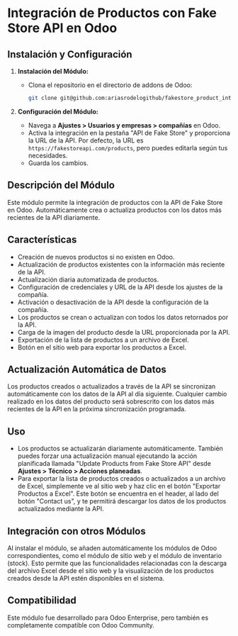 # Integración de Productos con Fake Store API en Odoo

## Instalación y Configuración

1. **Instalación del Módulo:**
   - Clona el repositorio en el directorio de addons de Odoo:
     ```bash
     git clone git@github.com:ariasrodelogithub/fakestore_product_integration.git
     ```

2. **Configuración del Módulo:**
   - Navega a **Ajustes > Usuarios y empresas > compañías** en Odoo.
   - Activa la integración en la pestaña "API de Fake Store" y proporciona la URL de la API. Por defecto, la URL es `https://fakestoreapi.com/products`, pero puedes editarla según tus necesidades.
   - Guarda los cambios.

## Descripción del Módulo

Este módulo permite la integración de productos con la API de Fake Store en Odoo. Automáticamente crea o actualiza productos con los datos más recientes de la API diariamente.

## Características

- Creación de nuevos productos si no existen en Odoo.
- Actualización de productos existentes con la información más reciente de la API.
- Actualización diaria automatizada de productos.
- Configuración de credenciales y URL de la API desde los ajustes de la compañía.
- Activación o desactivación de la API desde la configuración de la compañía.
- Los productos se crean o actualizan con todos los datos retornados por la API.
- Carga de la imagen del producto desde la URL proporcionada por la API.
- Exportación de la lista de productos a un archivo de Excel.
- Botón en el sitio web para exportar los productos a Excel.

## Actualización Automática de Datos

Los productos creados o actualizados a través de la API se sincronizan automáticamente con los datos de la API al día siguiente. Cualquier cambio realizado en los datos del producto será sobrescrito con los datos más recientes de la API en la próxima sincronización programada.

## Uso

- Los productos se actualizarán diariamente automáticamente. También puedes forzar una actualización manual ejecutando la acción planificada llamada "Update Products from Fake Store API" desde **Ajustes > Técnico > Acciones planeadas**.
- Para exportar la lista de productos creados o actualizados a un archivo de Excel, simplemente ve al sitio web y haz clic en el botón "Exportar Productos a Excel". Este botón se encuentra en el header, al lado del botón "Contact us", y te permitirá descargar los datos de los productos actualizados mediante la API.

## Integración con otros Módulos

Al instalar el módulo, se añaden automáticamente los módulos de Odoo correspondientes, como el módulo de sitio web y el módulo de inventario (stock). Esto permite que las funcionalidades relacionadas con la descarga del archivo Excel desde el sitio web y la visualización de los productos creados desde la API estén disponibles en el sistema.

## Compatibilidad
Este módulo fue desarrollado para Odoo Enterprise, pero también es completamente compatible con Odoo Community.
